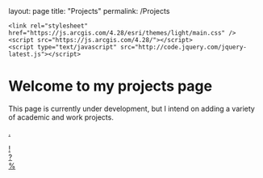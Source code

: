 <html lang="en-US">

<head>
    <meta charset='utf-8'>
    <meta http-equiv= "X-UA-Compatible" content="IE=edge">
    <meta name="viewport" content="width=device-width,maximum-scale=2">
    layout: page
    title: "Projects"
    permalink: /Projects
    
    <link rel="stylesheet" href="https://js.arcgis.com/4.28/esri/themes/light/main.css" />
    <script src="https://js.arcgis.com/4.28/"></script>
    <script type="text/javascript" src="http://code.jquery.com/jquery-latest.js"></script>
    
</head> 

<body>

<h1> Welcome to my projects page </h1>

<p1> This page is currently under development, but I intend on adding a variety of academic and work projects. </p1>

<p2> <a href="./project_webpages/Missouri_Redistricting_2022/Missouri_Redistricting_2022"> . </a> </p2> <br>

<p3> <a href="./Projects/Missouri_Redistricting_2022"> ! </a> </p3> <br>
<p4> <a href="https://andrew-jones657.github.io/Missouri_Redistricting_2022">  ? </a> </p4> <br>
<p5> <a href="./test"> % </a> </p5> <br>

</body>
</html>

